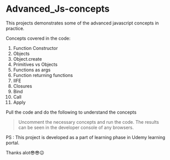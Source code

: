 # Advanced_Js-concepts
This projects demonstrates some of the advanced javascript concepts in practice. 

Concepts covered in the code:

1. Function Constructor
2. Objects
3. Object.create
4. Primitives vs Objects
5. Functions as args
6. Function returning functions
7. IIFE
8. Closures
9. Bind
10. Call
11. Apply

Pull the code and do the following to understand the concepts 

> Uncomment the necessary concepts and run the code. 
> The results can be seen in the developer console of any browsers.

PS : This project is developed as a part of learning phase in Udemy learning portal.

Thanks alot😎😎😉

